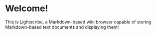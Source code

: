 # Welcome!

This is Lightscribe, a Markdown-based wiki browser capable of storing Markdown-based text documents and displaying them!